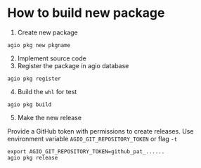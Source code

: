 
# How to build new package
1. Create new package

```shell
agio pkg new pkgname
```

2. Implement source code
3. Register the package in agio database

```shell
agio pkg register
```

4. Build the `whl` for test

```shell
agio pkg build
```

5. Make the new release

Provide a GitHub token with permissions to create releases.
Use environment variable `AGIO_GIT_REPOSITORY_TOKEN` or flag `-t`
```shell
export AGIO_GIT_REPOSITORY_TOKEN=github_pat_......
agio pkg release
```
